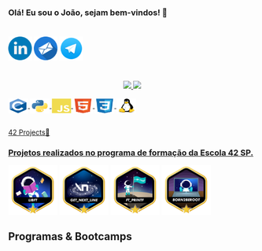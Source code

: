 ### Olá! Eu sou o João, sejam bem-vindos! 👋

#
<div> 
  <a href="https://www.linkedin.com/in/jdutra-" target="_blank"><img height="48" width="48" src="./img/linkedin.png"></a>
  <a href = "mailto:jdutra.eu@gmail.com" target="_blank"><img height="48" width="48" src="./img/email.png"></a>
  <a href="https://t.me/J_dutra" target="_blank"><img height="48" width="48" src="./img/telegram.png"></a>
</div>

#
<div align="center">
  <a href="https://github.com/j-dutra">
  <img height="180em" src="https://github-readme-stats.vercel.app/api?username=j-dutra&show_icons=true&theme=dracula&include_all_commits=true&count_private=true"/>
  <img height="180em" src="https://github-readme-stats.vercel.app/api/top-langs/?username=j-dutra&layout=compact&langs_count=7&theme=dracula"/>
</div>
  
<div style="display: inline_block"><br>
  <img align="center" alt="Rafa-C" height="30" width="40" src="https://raw.githubusercontent.com/devicons/devicon/master/icons/c/c-original.svg">
  <img align="center" alt="Rafa-Python" height="30" width="40" src="https://raw.githubusercontent.com/devicons/devicon/master/icons/python/python-original.svg">
  <img align="center" alt="Rafa-Js" height="30" width="40" src="https://raw.githubusercontent.com/devicons/devicon/master/icons/javascript/javascript-plain.svg">
  <img align="center" alt="Rafa-HTML" height="30" width="40" src="https://raw.githubusercontent.com/devicons/devicon/master/icons/html5/html5-original.svg">
  <img align="center" alt="Rafa-CSS" height="30" width="40" src="https://raw.githubusercontent.com/devicons/devicon/master/icons/css3/css3-original.svg">
  <img align="center" alt="Rafa-Linux" height="30" width="40" src="https://raw.githubusercontent.com/devicons/devicon/master/icons/linux/linux-original.svg">
</div>
 
##
 42 Projects🥇 
  
 ### Projetos realizados no programa de formação da Escola 42 SP.
 <div>
  <a href="https://github.com/j-dutra/Libft_42sp"><img height="100" width="100" src="https://github.com/j-dutra/j-dutra/blob/main/42-pictures/libftm.png"></a>
  <a href="https://github.com/j-dutra/get_next_line_42sp"><img height="100" width="100" src="https://github.com/j-dutra/j-dutra/blob/main/42-pictures/get_next_linem.png"></a>
  <a href="https://github.com/j-dutra/ft_printf_42sp"><img height="100" width="100" src="https://github.com/j-dutra/j-dutra/blob/main/42-pictures/ft_printfm.png"></a>
  <a href=""><img height="100" width="100" src="https://github.com/j-dutra/j-dutra/blob/main/42-pictures/born2berootm.png"></a>
 </div>
  
## Programas & Bootcamps 
  


